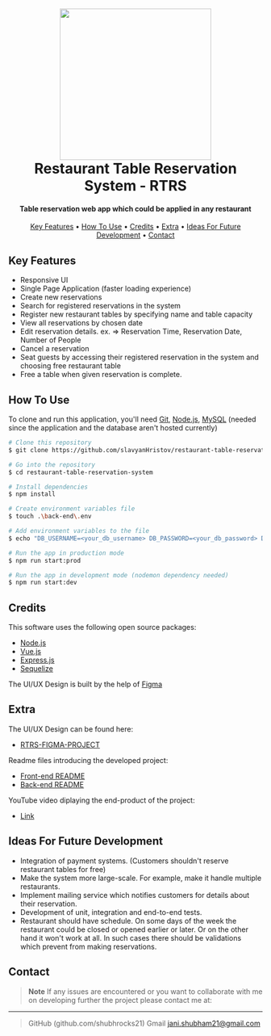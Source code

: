 <h1 align="center">
<img src="https://github.com/slavyanHristov/restaurant-table-reservation-system/blob/feature/readme/screenshots/rtrs.png" width="300" />
<br>
Restaurant Table Reservation System - RTRS
<br>
</h1>

<h4 align="center">Table reservation web app which could be applied in any restaurant</h4>

<p align="center">
  <a href="#key-features">Key Features</a> •
  <a href="#how-to-use">How To Use</a> •
  <a href="#credits">Credits</a> •
  <a href="#extra">Extra</a> •
  <a href="#ideas-for-future-development">Ideas For Future Development</a> •
  <a href="#contact">Contact</a>
</p>

## Key Features

* Responsive UI
* Single Page Application (faster loading experience)
* Create new reservations
* Search for registered reservations in the system
* Register new restaurant tables by specifying name and table capacity
* View all reservations by chosen date
* Edit reservation details. ex. => Reservation Time, Reservation Date, Number of People
* Cancel a reservation
* Seat guests by accessing their registered reservation in the system and choosing free restaurant table
* Free a table when given reservation is complete.

## How To Use

To clone and run this application, you'll need [Git](https://git-scm.com), [Node.js](https://nodejs.org/en/download/), [MySQL](https://dev.mysql.com/downloads/mysql/) (needed since the application and the database aren't hosted currently)

```bash
# Clone this repository
$ git clone https://github.com/slavyanHristov/restaurant-table-reservation-system.git 

# Go into the repository
$ cd restaurant-table-reservation-system

# Install dependencies
$ npm install

# Create environment variables file
$ touch .\back-end\.env

# Add environment variables to the file
$ echo "DB_USERNAME=<your_db_username> DB_PASSWORD=<your_db_password> DB_NAME=rtrs_db DB_HOST=localhost DB_DIALECT=mysql DB_PORT=3306 PORT=5000" >> .\back-end\.env

# Run the app in production mode
$ npm run start:prod

# Run the app in development mode (nodemon dependency needed)
$ npm run start:dev
```

## Credits

This software uses the following open source packages:

- [Node.js](https://nodejs.org/)
- [Vue.js](https://vuejs.org/)
- [Express.js](https://expressjs.com/)
- [Sequelize](https://sequelize.org/)

The UI/UX Design is built by the help of [Figma](https://figma.com/)

## Extra
The UI/UX Design can be found here:
* [RTRS-FIGMA-PROJECT](https://www.figma.com/file/Rpx13QhhGTYX2fAHnXs4XR/restaurant-reservation-ui%2Fux-v1.0?node-id=2%3A35)

Readme files introducing the developed project:
* [Front-end README](https://github.com/slavyanHristov/restaurant-table-reservation-system/blob/feature/readme/front-end/README.md)
* [Back-end README](https://github.com/slavyanHristov/restaurant-table-reservation-system/blob/feature/readme/back-end/README.md)
  
YouTube video diplaying the end-product of the project: 
* [Link](https://www.youtube.com/watch?v=E2CjHID9dfs)

## Ideas For Future Development

- Integration of payment systems. (Customers shouldn't reserve restaurant tables for free)
- Make the system more large-scale. For example, make it handle multiple restaurants.
- Implement mailing service which notifies customers for details about their reservation.
- Development of unit, integration and end-to-end tests.
- Restaurant should have schedule. On some days of the week the restaurant could be closed or opened earlier or later. Or on the other hand it won't work at all. In such cases there should be validations which prevent from making reservations.

## Contact
 > **Note**
 > If any issues are encountered or you want to collaborate with me on developing further the project please contact me at:

 ---

 > GitHub (github.com/shubhrocks21) 
 > Gmail jani.shubham21@gmail.com 
